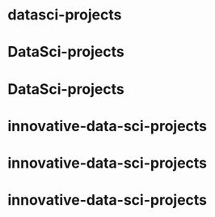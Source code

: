 # datasci-projects
# DataSci-projects
# DataSci-projects
# innovative-data-sci-projects
# innovative-data-sci-projects
# innovative-data-sci-projects
